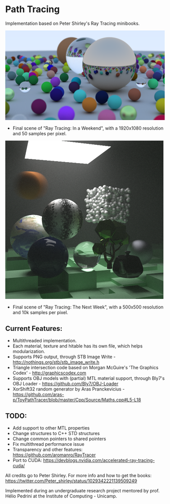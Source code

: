 # Path Tracing
Implementation based on Peter Shirley's Ray Tracing minibooks.
 
![Final Scene - Book 1](output1.png)

- Final scene of "Ray Tracing: In a Weekend", with a 1920x1080 resolution and 50 samples per pixel.
 
![Final Scene - Book 2](output2.png)

- Final scene of "Ray Tracing: The Next Week", with a 500x500 resolution and 10k samples per pixel.
 
 ## Current Features:
- Multithreaded implementation.
- Each material, texture and hitable has its own file, which helps modularization.
- Supports PNG output, through STB Image Write - http://nothings.org/stb/stb_image_write.h
- Triangle intersection code based on Morgan McGuire's 'The Graphics Codex' - http://graphicscodex.com
- Supports OBJ models with (partial) MTL material support, through Bly7's OBJ Loader - https://github.com/Bly7/OBJ-Loader
- XorShift32 random generator by Aras Pranckevicius - https://github.com/aras-p/ToyPathTracer/blob/master/Cpp/Source/Maths.cpp#L5-L18

## TODO:
- Add support to other MTL properties
- Change structures to C++ STD structures
- Change common pointers to shared pointers
- Fix multithread performance issue
- Transparency and other features: https://github.com/aromanro/RayTracer
- Port to CUDA: https://devblogs.nvidia.com/accelerated-ray-tracing-cuda/

All credits go to Peter Shirley. For more info and how to get the books: https://twitter.com/Peter_shirley/status/1029342221139509249

Implemented during an undergraduate research project mentored by prof. Hélio Pedrini at the Institute of Computing - Unicamp.

